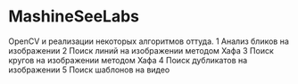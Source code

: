 # MashineSeeLabs
OpenCV и реализации некоторых алгоритмов оттуда.
1 Анализ бликов на изображении
2 Поиск линий на изображении методом Хафа
3 Поиск кругов на изображении методом Хафа
4 Поиск дубликатов на изображении
5 Поиск шаблонов на видео
